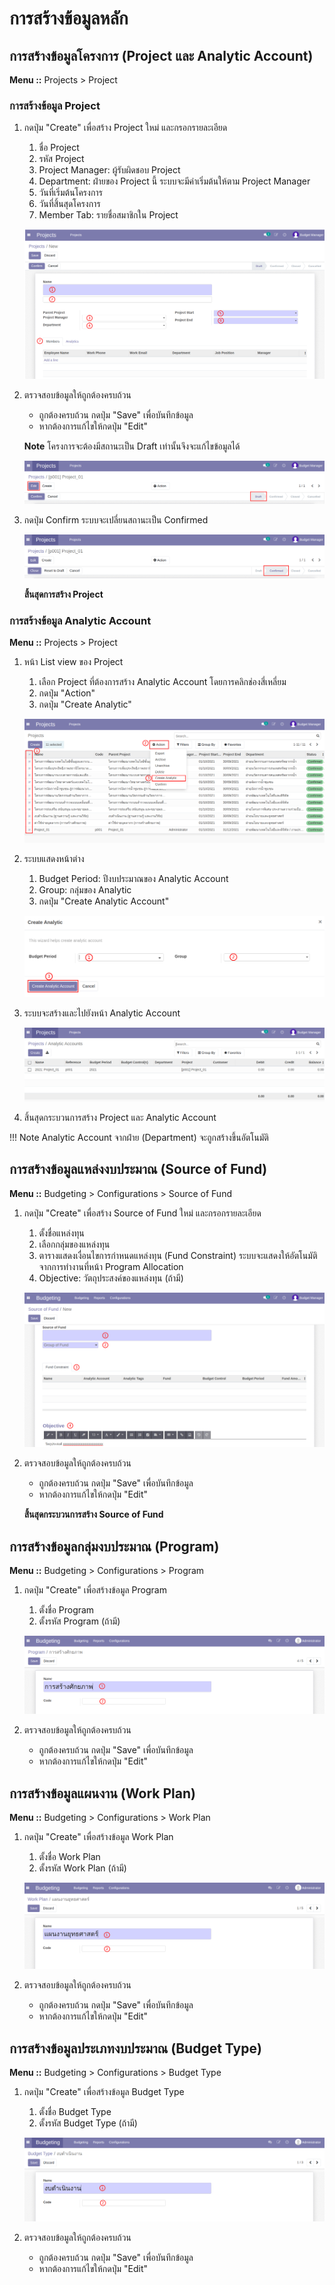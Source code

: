 # การสร้างข้อมูลหลัก

## การสร้างข้อมูลโครงการ (Project และ Analytic Account)

**Menu ::** Projects > Project

### การสร้างข้อมูล Project

1. กดปุ่ม "Create" เพื่อสร้าง Project ใหม่ และกรอกรายละเอียด
    1. ชื่อ Project
    2. รหัส Project
    3. Project Manager: ผู้รับผิดชอบ Project
    4. Department: ฝ่ายของ Project นี้ ระบบจะมีค่าเริ่มต้นให้ตาม Project Manager
    5. วันที่เริ่มต้นโครงการ
    6. วันที่สิ้นสุดโครงการ
    7. Member Tab: รายชื่อสมาชิกใน Project

    ![Create Project](img/create_project.png)

2. ตรวจสอบข้อมูลให้ถูกต้องครบถ้วน
    - ถูกต้องครบถ้วน กดปุ่ม "Save" เพื่อบันทึกข้อมูล
    - หากต้องการแก้ไขให้กดปุ่ม "Edit"
  
    **Note** โครงการจะต้องมีสถานะเป็น Draft เท่านั้นจึงจะแก้ไขข้อมูลได้

    ![](img/edit_project.png)

3. กดปุ่ม Confirm ระบบจะเปลี่ยนสถานะเป็น Confirmed

    ![](img/confirm_project.png)

    **สิ้นสุดการสร้าง Project**

### การสร้างข้อมูล Analytic Account

**Menu ::** Projects > Project

1. หน้า List view ของ Project
    1. เลือก Project ที่ต้องการสร้าง Analytic Account โดยการคลิกช่องสี่เหลี่ยม
    2. กดปุ่ม "Action"
    3. กดปุ่ม "Create Analytic"

    ![](img/create_aa.png)

2. ระบบแสดงหน้าต่าง
    1. Budget Period: ปีงบประมาณของ Analytic Account
    2. Group: กลุ่มของ Analytic
    3. กดปุ่ม "Create Analytic Account"
    
    ![](img/create_aa_2.png)

3.  ระบบจะสร้างและไปยังหน้า Analytic Account

    ![](img/create_aa_3.png)

4.  สิ้นสุดกระบวนการสร้าง Project และ Analytic Account

!!! Note
    Analytic Account จากฝ่าย (Department) จะถูกสร้างขึ้นอัตโนมัติ

## การสร้างข้อมูลแหล่งงบประมาณ (Source of Fund)

**Menu ::** Budgeting > Configurations  > Source of Fund

1. กดปุ่ม "Create" เพื่อสร้าง Source of Fund ใหม่ และกรอกรายละเอียด
    1. ตั้งชื่อแหล่งทุน
    2. เลือกกลุ่มของแหล่งทุน
    3. ตารางแสดงเงื่อนไขการกำหนดแหล่งทุน (Fund Constraint) ระบบจะแสดงให้อัตโนมัติ จากการทำงานที่หน้า Program Allocation
    4. Objective: วัตถุประสงค์ของแหล่งทุน (ถ้ามี)

    ![](img/create_sof.png)

2. ตรวจสอบข้อมูลให้ถูกต้องครบถ้วน
    - ถูกต้องครบถ้วน กดปุ่ม "Save" เพื่อบันทึกข้อมูล
    - หากต้องการแก้ไขให้กดปุ่ม "Edit"

    **สิ้นสุดกระบวนการสร้าง Source of Fund**

## การสร้างข้อมูลกลุ่มงบประมาณ (Program)

**Menu ::** Budgeting > Configurations > Program

1. กดปุ่ม "Create" เพื่อสร้างข้อมูล Program
    1. ตั้งชื่อ Program
    2. ตั้งรหัส Program (ถ้ามี)

    ![](img/create_program.png)

2. ตรวจสอบข้อมูลให้ถูกต้องครบถ้วน
    - ถูกต้องครบถ้วน กดปุ่ม "Save" เพื่อบันทึกข้อมูล
    - หากต้องการแก้ไขให้กดปุ่ม "Edit"

## การสร้างข้อมูลแผนงาน (Work Plan)

**Menu ::** Budgeting > Configurations > Work Plan

1. กดปุ่ม "Create" เพื่อสร้างข้อมูล Work Plan
    1. ตั้งชื่อ Work Plan
    2. ตั้งรหัส Work Plan (ถ้ามี)

    ![](img/create_work_plan.png)

2. ตรวจสอบข้อมูลให้ถูกต้องครบถ้วน
    - ถูกต้องครบถ้วน กดปุ่ม "Save" เพื่อบันทึกข้อมูล
    - หากต้องการแก้ไขให้กดปุ่ม "Edit"

## การสร้างข้อมูลประเภทงบประมาณ (Budget Type)

**Menu ::** Budgeting > Configurations > Budget Type

1. กดปุ่ม "Create" เพื่อสร้างข้อมูล Budget Type
    1. ตั้งชื่อ Budget Type
    2. ตั้งรหัส Budget Type (ถ้ามี)

    ![](img/create_budget_type.png)

2. ตรวจสอบข้อมูลให้ถูกต้องครบถ้วน
    - ถูกต้องครบถ้วน กดปุ่ม "Save" เพื่อบันทึกข้อมูล
    - หากต้องการแก้ไขให้กดปุ่ม "Edit"